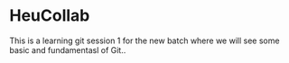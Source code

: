 # HeuCollab
This is a learning git session 1 for the new batch where we will see some basic and fundamentasl of Git..
